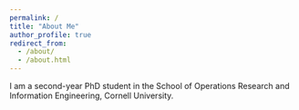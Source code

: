 ```yaml
---
permalink: /
title: "About Me"
author_profile: true
redirect_from: 
  - /about/
  - /about.html
---
```


I am a second-year PhD student in the School of Operations Research and Information Engineering, Cornell University.
